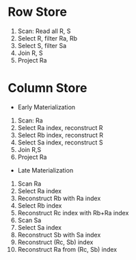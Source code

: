 # Row Store
1. Scan: Read all R, S
2. Select R, filter Ra, Rb
3. Select S, filter Sa
4. Join R, S
5. Project Ra

# Column Store
* Early Materialization
1. Scan: Ra
2. Select Ra index, reconstruct R
3. Select Rb index, reconstruct R
4. Select Sa index, reconstruct S
5. Join R,S
6. Project Ra

* Late Materialization
1. Scan Ra
2. Select Ra index
3. Reconstruct Rb with Ra index
4. Select Rb index
5. Reconstruct Rc index with Rb+Ra index
6. Scan Sa
7. Select Sa index
8. Reconstruct Sb with Sa index
9. Reconstruct (Rc, Sb) index
10. Reconstruct Ra from (Rc, Sb) index
